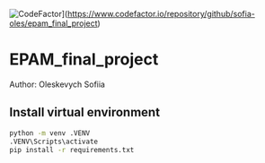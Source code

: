 ![CodeFactor](https://www.codefactor.io/repository/github/sofia-oles/epam_final_project/badge)](https://www.codefactor.io/repository/github/sofia-oles/epam_final_project)

# EPAM_final_project
Author: Oleskevych Sofiia

## Install virtual environment

```sh
python -m venv .VENV
.VENV\Scripts\activate
pip install -r requirements.txt
```
